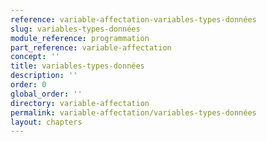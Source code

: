 ```yaml
---
reference: variable-affectation-variables-types-données
slug: variables-types-données
module_reference: programmation
part_reference: variable-affectation
concept: ''
title: variables-types-données
description: ''
order: 0
global_order: ''
directory: variable-affectation
permalink: variable-affectation/variables-types-données
layout: chapters
---
```


